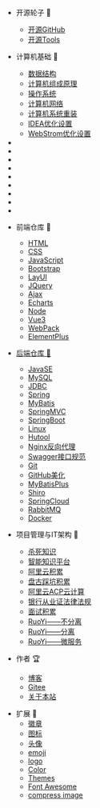 - 开源轮子 🚀
  - [开源GitHub](/opensource/opensource_github/AI_GitHub.md)
  - [开源Tools](/opensource/opensource_tools/opensource_tools.md)

- 计算机基础 🎈
  - [数据结构](/cs408/DataStructure/王道绪论.md)
  - [计算机组成原理](/cs408/ComputerComposition/王道计组第一章(一).md)
  - [操作系统](/cs408/OperatingSystem/王道OS绪论(一).md)
  - [计算机网络](/cs408/ComputerNetwork/王道计网(一).md)
  - [计算机系统重装](/cs408/ReloadOS/重装系统.md)
  - [IDEA优化设置](/cs408/ReloadOS/IDEA优化设置.md)
  - [WebStrom优化设置](/cs408/ReloadOS/WebStrom优化设置.md)
- 
- 
- 
- 
- 
- 
- 
- 
- 

- 前端仓库 🍧
  - [HTML](/web/HTML/HTML(一).md)
  - [CSS](/web/CSS/CSS(一).md)
  - [JavaScript](/web/JavaScript/JavaScript(一).md)
  - [Bootstrap](/web/BootStrap/Bootstrap(一).md)
  - [LayUI](/web/LayUI/LayUI.md)
  - [JQuery](/web/JQuery/jQuery.md)
  - [Ajax](/web/AJAX/黑马Ajax.md)
  - [Echarts](/web/Echarts/Echarts.md)
  - [Node](/web/Node/01_尚硅谷Node.md)
  - [Vue3](/web/Vue3/Vue3(一).md)
  - [WebPack](/web/WebPack/01_尚硅谷WebPack5.md)
  - [ElementPlus](/web/ElementPlus/01_Element%20Plus.md)
- [后端仓库 🍦](/java/README.md)
  - [JavaSE](/java/README.md)
  - [MySQL](/java/mysql/黑马MySQL(一).md)
  - [JDBC](/java/jdbc/狂神说JDBC.md)
  - [Spring](/java/javaee/传智spring(一).md)
  - [MyBatis](/java/javaee/传智mybatis.md)
  - [SpringMVC](/java/javaee/传智springMVC.md)
  - [SpringBoot](/java/springboot/三更SpringBoot(一).md)
  - [Linux](/java/linux/韩顺平Linux.md)
  - [Hutool](/java/Hutool/Hutool(一).md)
  - [Nginx反向代理](/java/Nginx/狂神说Nginx.md)
  - [Swagger接口规范](/java/Swagger/01_Swagger.md)
  - [Git](/java/Git/尚硅谷Git.md)
  - [GitHub美化](/java/GitHub/Github美化.md)
  - [MyBatisPlus](/java/mybatisplus/01-MybatisPlus-基础篇.md)
  - [Shiro](/java/shiro/不良人Shiro(一).md)
  - [SpringCloud](/java/springcloud/SpringCloud(一).md)
  - [RabbitMQ](/java/rabbitmq/RabbitMQ(一).md)
  - [Docker](/java/docker/01_Docker.md)
- 项目管理与IT架构 🧱
  - [杀死知识](/workstudy/workstudy_Internet/workstudy_Hunter.md)
  - [智能知识平台](/workstudy/workstudy_Internet/workstudy_智能知识平台.md)
  - [阿里云积累](/workstudy/workstudy_Internet/workstudy_DMZ.md)
  - [盘古踩坑积累](/workstudy/workstudy_dev/workstudy_dev.md)
  - [阿里云ACP云计算](/workstudy/workstudy_acp/ACP云计算(一).md)
  - [银行从业证法律法规](/workstudy/workstudy_bank/01_法律法规.md)
  - [面试积累](/workstudy/workstudy_interview/01_Java/Java面试(一).md)
  - [RuoYi——不分离](/opensource/opensource_project/opensource_ruoyi_fast/若依不分离(一).md)
  - [RuoYi——分离](/opensource/opensource_project/opensource_ruoyi_vue/若依分离(一).md)
  - [RuoYi——微服务](/opensource/opensource_project/opensource_ruoyi_vue/若依分离(一).md)
- 作者 🏆
  - [博客](https://blog.csdn.net/Augenstern_QXL)
  - [Gitee](https://gitee.com/Augenstern-creator)
  - [关于本站](/README.md)

[//]: # (  - [GitHub]&#40;https://github.com/Augenstern-creator&#41;)
  

[comment]: <> (  - [Dear]&#40;/Buger/DocsifyDear.md&#41;)
- 扩展 🔮
  - [徽章](https://shields.io/)
  - [图标](https://favicon.io/favicon-converter/)
  - [头像](https://cravatar.cn/)
  - [emoji](https://www.emojiall.com/zh-hans)
  - [logo](https://github.com/Tarikul-Islam-Anik/Animated-Fluent-Emojis)
  - [Color](https://html-color-codes.info/chinese/)
  - [Themes](https://jhildenbiddle.github.io/docsify-themeable/)
  - [Font Awesome](https://www.runoob.com/font-awesome/fontawesome-tutorial.html)
  - [compress image](https://freecompress.com/zh-cn/compress-image)
